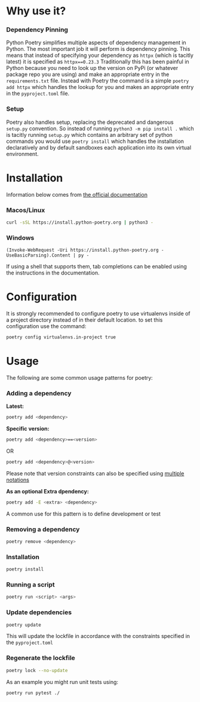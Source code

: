 # Why use it?
### Dependency Pinning
Python Poetry simplifies multiple aspects of dependency management in Python. The most important job it will perform is dependency pinning. This means that instead of specifying your dependency as `httpx` (which is tacitly latest) it is specified as `httpx==0.23.3` Traditionally this has been painful in Python because you need to look up the version on PyPi (or whatever package repo you are using) and make an appropriate entry in the `requirements.txt` file. Instead with Poetry the command is a simple `poetry add httpx` which handles the lookup for you and makes an appropriate entry in the `pyproject.toml` file.
### Setup
Poetry also handles setup, replacing the deprecated and dangerous `setup.py` convention. So instead of running `python3 -m pip install .` which is tacitly running `setup.py` which contains an arbitrary set of python commands you would use `poetry install` which handles the installation declaratively and by default sandboxes each application into its own virtual environment.

# Installation
Information below comes from [the official documentation](https://python-poetry.org/docs/)

### Macos/Linux
```sh
curl -sSL https://install.python-poetry.org | python3 -
```

### Windows
```
(Invoke-WebRequest -Uri https://install.python-poetry.org -UseBasicParsing).Content | py -
```
If using a shell that supports them, tab completions can be enabled using the instructions in the documentation.

# Configuration

It is strongly recommended to configure poetry to use virtualenvs inside of a project directory instead of in their default location. to set this configuration use the command:
```sh
poetry config virtualenvs.in-project true
```

# Usage
The following are some common usage patterns for poetry:

### Adding a dependency
**Latest:**
```sh
poetry add <dependency>
```
**Specific version:**
```sh
poetry add <dependency>==<version>
```
OR
```sh
poetry add <dependency>@<version>
```
Please note that version constraints can also be specified using [multiple notations](https://python-poetry.org/docs/dependency-specification/#version-constraints)

**As an optional Extra dpendency:**
```sh
poetry add -E <extra> <dependency>
```
A common use for this pattern is to define development or test 
### Removing a dependency
```sh
poetry remove <dependency>
```

### Installation
```sh
poetry install
```

### Running a script 
```sh
poetry run <script> <args>
```

### Update dependencies
```sh
poetry update
```
This will update the lockfile in accordance with the constraints specified in the `pyproject.toml`

### Regenerate the lockfile
```sh
poetry lock --no-update
```
As an example you might run unit tests using:
```sh
poetry run pytest ./
```